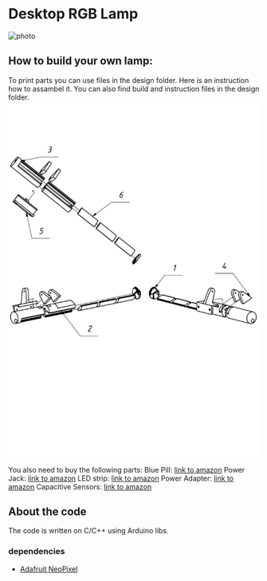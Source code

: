 # Desktop RGB Lamp

![photo]()

## How to build your own lamp:

To print parts you can use files in the design folder.
Here is an instruction how to assambel it.
You can also find build and instruction files in the design folder.
![instruction](assembly%20instruction.png)

You also need to buy the following parts:
Blue Pill: [link to amazon](https://www.amazon.co.uk/AZDelivery-V3-0-ATmega328-CH340-100-arduino-compatible-v3-CH340/dp/B07CRHX5F5/?_encoding=UTF8&pd_rd_w=oZgyF&content-id=amzn1.sym.9987c01f-79a1-401b-8cc0-4469362e1651&pf_rd_p=9987c01f-79a1-401b-8cc0-4469362e1651&pf_rd_r=6A7E7D2M252SQMC13ZCY&pd_rd_wg=H8w39&pd_rd_r=8f7223e3-0cc4-4637-97f2-8d18fc46f8bd&ref_=pd_gw_ci_mcx_mr_hp_atf_m)
Power Jack: [link to amazon](https://www.amazon.co.uk/gp/product/B07KYBP5C1/ref=ppx_yo_dt_b_asin_title_o05_s00?ie=UTF8&psc=1)
LED strip: [link to amazon](https://www.amazon.co.uk/gp/product/B07TB198W5/ref=ppx_yo_dt_b_asin_title_o06_s00?ie=UTF8&th=1)
Power Adapter: [link to amazon](https://www.amazon.co.uk/gp/product/B09XJBWJD7/ref=ppx_yo_dt_b_asin_title_o06_s01?ie=UTF8&psc=1)
Capacitive Sensors: [link to amazon](https://www.amazon.co.uk/gp/product/B09Z2JM6T4/ref=ppx_yo_dt_b_asin_title_o06_s01?ie=UTF8&psc=1)

## About the code

The code is written on C/C++ using Arduino libs.

### dependencies

- [Adafruit NeoPixel](https://github.com/adafruit/Adafruit_NeoPixel)

